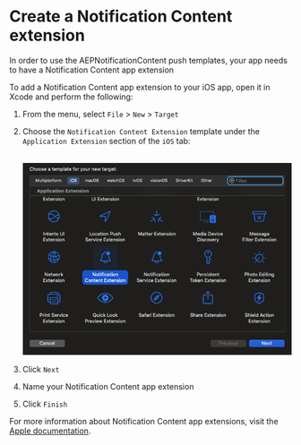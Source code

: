 # Create a Notification Content extension

In order to use the AEPNotificationContent push templates, your app needs to have a Notification Content app extension

To add a Notification Content app extension to your iOS app, open it in Xcode and perform the following:

1. From the menu, select `File` > `New` > `Target`

1. Choose the `Notification Content Extension` template under the `Application Extension` section of the `iOS` tab:<br /><br />

    <img src="./assets/createNotificationContentExtension.png" />

1. Click `Next`

1. Name your Notification Content app extension

1. Click `Finish`

For more information about Notification Content app extensions, visit the [Apple documentation](https://developer.apple.com/documentation/usernotificationsui/customizing-the-appearance-of-notifications?language=objc).